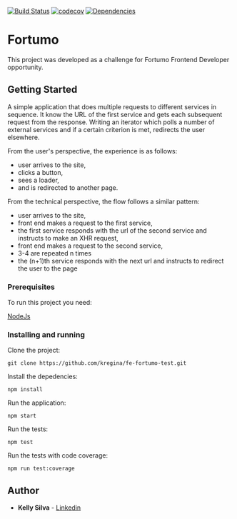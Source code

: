 [![Build Status](https://travis-ci.org/kregina/fe-fortumo-test.svg?branch=master)](https://travis-ci.org/kregina/fe-fortumo-test)  [![codecov](https://codecov.io/gh/kregina/fe-fortumo-test/branch/master/graph/badge.svg)](https://codecov.io/gh/kregina/fe-fortumo-test) [![Dependencies](https://david-dm.org/kregina/fe-fortumo-test.svg)](https://david-dm.org/kregina/fe-fortumo-test)

# Fortumo
This project was developed as a challenge for Fortumo Frontend Developer opportunity.

## Getting Started

A simple application that does multiple requests to different services in sequence. It know the URL of the first service and gets
each subsequent request from the response.
Writing an iterator which polls a number of external services and if a certain criterion is met, redirects the user elsewhere.

From the user's perspective, the experience is as follows:

* user arrives to the site,
* clicks a button,
* sees a loader,
* and is redirected to another page.

From the technical perspective, the flow follows a similar pattern:

* user arrives to the site,
* front end makes a request to the first service,
* the first service responds with the url of the second service and instructs to make an XHR request,
* front end makes a request to the second service,
* 3-4 are repeated n times
* the (n+1)th service responds with the next url and instructs to redirect the user to the page

### Prerequisites

To run this project you need: 

[NodeJs](https://nodejs.org/en/download/)

### Installing and running

Clone the project:

```
git clone https://github.com/kregina/fe-fortumo-test.git
```

Install the depedencies:

```
npm install
```

Run the application:

```
npm start
```

Run the tests:

```
npm test
```

Run the tests with code coverage:

```
npm run test:coverage
```

## Author

* **Kelly Silva** - [Linkedin](https://www.linkedin.com/in/kregina/)